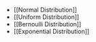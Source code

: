 




- [[Normal Distribution]]
- [[Uniform Distribution]]   
- [[Bernoulli Distribution]] 
- [[Exponential Distribution]]
